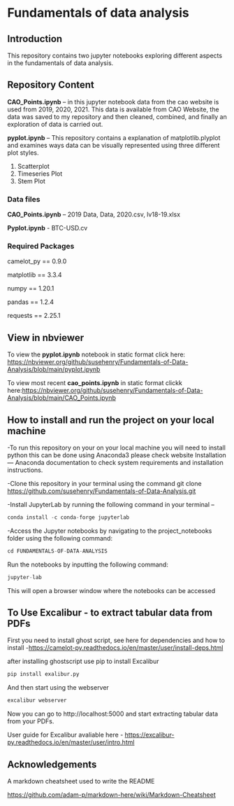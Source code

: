 # Fundamentals of data analysis

## Introduction

This repository contains two jupyter notebooks exploring different aspects in the fundamentals of data analysis.

## Repository Content

**CAO_Points.ipynb** – in this jupyter notebook data from the cao website is used from 2019, 2020, 2021. This data is available from  CAO Website, the data was saved to my repository and then cleaned, combined, and finally an exploration of data is carried out.

**pyplot.ipynb** – This repository contains a explanation of matplotlib.plyplot and examines ways data can be visually represented using three different plot styles.
1.	Scatterplot
2.	Timeseries Plot
3.	Stem Plot

### Data files
**CAO_Points.ipynb** – 2019 Data, Data, 2020.csv, lv18-19.xlsx

**Pyplot.ipynb**  -  BTC-USD.cv 

### Required Packages
camelot_py == 0.9.0

matplotlib == 3.3.4

numpy == 1.20.1

pandas == 1.2.4

requests == 2.25.1

## View in nbviewer

To view the **pyplot.ipynb** notebook in static format click here: https://nbviewer.org/github/susehenry/Fundamentals-of-Data-Analysis/blob/main/pyplot.ipynb

To view most recent **cao_points.ipynb** in static format clickk here:https://nbviewer.org/github/susehenry/Fundamentals-of-Data-Analysis/blob/main/CAO_Points.ipynb



## How to install and run the project on your local machine

-To run this repository on your on your local machine you will need to install python this can be done using Anaconda3 please check website Installation — Anaconda documentation to check system requirements and installation instructions. 

-Clone this repository in your terminal using the command 
git clone https://github.com/susehenry/Fundamentals-of-Data-Analysis.git

-Install JupyterLab by running the following command in your terminal – 
```python
conda install -c conda-forge jupyterlab
```

-Access the Jupyter notebooks by navigating to the project_notebooks folder using the following command:
```python
cd FUNDAMENTALS-OF-DATA-ANALYSIS
```

Run the notebooks by inputting the following command:
```python
jupyter-lab
```
This will open a browser window where the notebooks can be accessed

## To Use Excalibur - to extract tabular data from PDFs

First you need to install ghost script, see here for dependencies and how to install -https://camelot-py.readthedocs.io/en/master/user/install-deps.html

after installing ghostscript use pip to install Excalibur
```python
pip install exalibur.py
```
And then start using the webserver

```python
excalibur webserver
```

Now you can go to http://localhost:5000 and start extracting tabular data from your PDFs.

User guide for Excalibur avaliable here - https://excalibur-py.readthedocs.io/en/master/user/intro.html


## Acknowledgements

A markdown cheatsheet used to write the README

https://github.com/adam-p/markdown-here/wiki/Markdown-Cheatsheet


